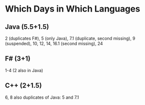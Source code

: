 # Which Days in Which Languages

## Java (5.5+1.5)
2 (duplicates F#), 5 (only Java),
7.1 (duplicate, second missing), 9 (suspended),
10, 12, 14, 16.1 (second missing), 24

## F# (3+1)
1-4 (2 also in Java)

## C++ (2+1.5)
6, 8 also duplicates of Java: 5 and 7.1


